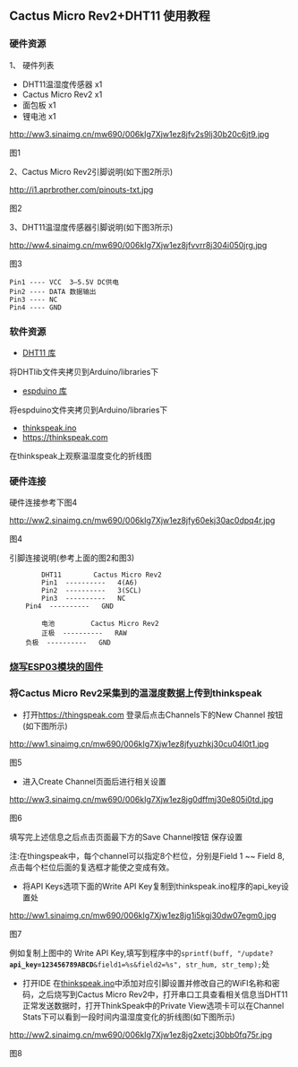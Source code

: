 ## Cactus Micro Rev2+DHT11 使用教程

### 硬件资源

1、 硬件列表

  - DHT11温湿度传感器 x1
  - Cactus Micro Rev2 x1
  - 面包板 x1
  - 锂电池 x1

<http://ww3.sinaimg.cn/mw690/006kIg7Xjw1ez8jfv2s9lj30b20c6jt9.jpg>

图1

2、Cactus Micro Rev2引脚说明(如下图2所示)

<http://i1.aprbrother.com/pinouts-txt.jpg>

图2

3、DHT11温湿度传感器引脚说明(如下图3所示)

<http://ww4.sinaimg.cn/mw690/006kIg7Xjw1ez8jfvvrr8j304i050jrg.jpg>

图3

    Pin1 ---- VCC  3—5.5V DC供电
    Pin2 ---- DATA 数据输出
    Pin3 ---- NC
    Pin4 ---- GND

### 软件资源

  - [DHT11 库](https://github.com/amengcool/libraries/tree/master/DHT11)

将DHTlib文件夹拷贝到Arduino/libraries下

  - [espduino
    库](https://github.com/amengcool/libraries/tree/master/espduino)

将espduino文件夹拷贝到Arduino/libraries下

  - [thinkspeak.ino](https://github.com/amengcool/OpenCode/tree/master/thingspeak)
  - <https://thinkspeak.com>

在thinkspeak上观察温湿度变化的折线图

### 硬件连接

硬件连接参考下图4

<http://ww2.sinaimg.cn/mw690/006kIg7Xjw1ez8jfy60ekj30ac0dpq4r.jpg>

图4

引脚连接说明(参考上面的图2和图3)

```
        DHT11        Cactus Micro Rev2
        Pin1  ----------   4(A6)
        Pin2  ----------   3(SCL)
        Pin3  ----------   NC
    Pin4  ----------   GND

        电池         Cactus Micro Rev2
        正极  ----------   RAW
    负极  ----------   GND
```

### [烧写ESP03模块的固件](http://wiki.aprbrother.com/wiki/How_to_made_Cactus_Micro_R2_as_ESP8266_programmer)

### 将Cactus Micro Rev2采集到的温湿度数据上传到thinkspeak

  - 打开<https://thingspeak.com> 登录后点击Channels下的New Channel 按钮(如下图所示)

<http://ww1.sinaimg.cn/mw690/006kIg7Xjw1ez8jfyuzhkj30cu04l0t1.jpg>

图5

  - 进入Create Channel页面后进行相关设置

<http://ww3.sinaimg.cn/mw690/006kIg7Xjw1ez8jg0dffmj30e805i0td.jpg>

图6

填写完上述信息之后点击页面最下方的Save Channel按钮 保存设置

注:在thingspeak中，每个channel可以指定8个栏位，分别是Field 1 ~~ Field
8,点击每个栏位后面的复选框才能使之变成有效。

  - 将API Keys选项下面的Write API Key复制到thinkspeak.ino程序的api_key设置处

<http://ww1.sinaimg.cn/mw690/006kIg7Xjw1ez8jg1i5kgj30dw07egm0.jpg>

图7

例如复制上图中的 Write API Key,填写到程序中的`sprintf(buff,
"/update?`**`api_key=123456789ABCD`**`&field1=%s&field2=%s", str_hum,
str_temp);`处

  - 打开IDE
    在[thinkspeak.ino](https://github.com/AprilBrother/espduino/tree/master/examples/thingspeak)中添加对应引脚设置并修改自己的WiFI名称和密码，之后烧写到Cactus
    Micro Rev2中，打开串口工具查看相关信息当DHT11正常发送数据时，打开ThinkSpeak中的Private
    View选项卡可以在Channel Stats下可以看到一段时间内温湿度变化的折线图(如下图所示)

<http://ww2.sinaimg.cn/mw690/006kIg7Xjw1ez8jg2xetcj30bb0fq75r.jpg>

图8